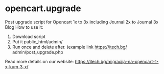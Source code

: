 # opencart.upgrade
Post upgrade script for Opencart 1x to 3x including Journal 2x to Journal 3x Blog
How to use it:
1. Download script
2. Put it public_html/admin/
3. Run once and delete after. (example link https://itech.bg/ admin/post_upgrade.php

Read more details on our website: https://itech.bg/migracija-na-opencart-1-x-kum-3-x/
